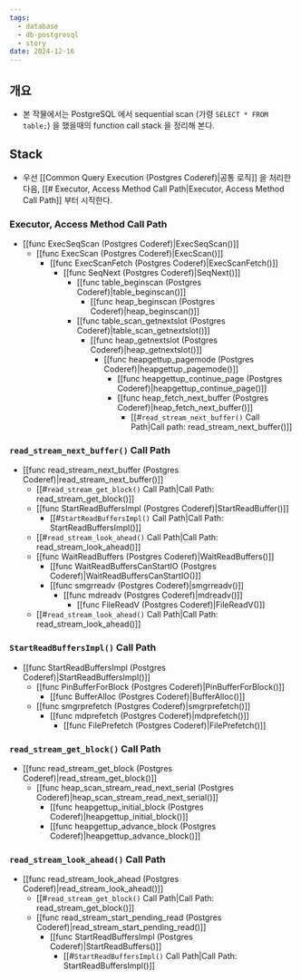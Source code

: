 ```yaml
---
tags:
  - database
  - db-postgresql
  - story
date: 2024-12-16
---
```

## 개요

- 본 작물에서는 PostgreSQL 에서 sequential scan (가령 `SELECT * FROM table;`) 을 했을때의 function call stack 을 정리해 본다.

## Stack

- 우선 [[Common Query Execution (Postgres Coderef)|공통 로직]] 을 처리한 다음, [[# Executor, Access Method Call Path|Executor, Access Method Call Path]] 부터 시작한다.

### Executor, Access Method Call Path

- [[func ExecSeqScan (Postgres Coderef)|ExecSeqScan()]]
	- [[func ExecScan (Postgres Coderef)|ExecScan()]]
		- [[func ExecScanFetch (Postgres Coderef)|ExecScanFetch()]]
			- [[func SeqNext (Postgres Coderef)|SeqNext()]]
				- [[func table_beginscan (Postgres Coderef)|table_beginscan()]]
					- [[func heap_beginscan (Postgres Coderef)|heap_beginscan()]]
				- [[func table_scan_getnextslot (Postgres Coderef)|table_scan_getnextslot()]]
					- [[func heap_getnextslot (Postgres Coderef)|heap_getnextslot()]]
						- [[func heapgettup_pagemode (Postgres Coderef)|heapgettup_pagemode()]]
							- [[func heapgettup_continue_page (Postgres Coderef)|heapgettup_continue_page()]]
							- [[func heap_fetch_next_buffer (Postgres Coderef)|heap_fetch_next_buffer()]]
								- [[#`read_stream_next_buffer()` Call Path|Call path: read_stream_next_buffer()]]

### `read_stream_next_buffer()` Call Path

- [[func read_stream_next_buffer (Postgres Coderef)|read_stream_next_buffer()]]
	- [[#`read_stream_get_block()` Call Path|Call Path: read_stream_get_block()]]
	- [[func StartReadBuffersImpl (Postgres Coderef)|StartReadBuffer()]]
		- [[#`StartReadBuffersImpl()` Call Path|Call Path: StartReadBuffersImpl()]]
	- [[#`read_stream_look_ahead()` Call Path|Call Path: read_stream_look_ahead()]]
	- [[func WaitReadBuffers (Postgres Coderef)|WaitReadBuffers()]]
		- [[func WaitReadBuffersCanStartIO (Postgres Coderef)|WaitReadBuffersCanStartIO()]]
		- [[func smgrreadv (Postgres Coderef)|smgrreadv()]]
			- [[func mdreadv (Postgres Coderef)|mdreadv()]]
				- [[func FileReadV (Postgres Coderef)|FileReadV()]]
	- [[#`read_stream_look_ahead()` Call Path|Call Path: read_stream_look_ahead()]]

### `StartReadBuffersImpl()` Call Path

- [[func StartReadBuffersImpl (Postgres Coderef)|StartReadBuffersImpl()]]
	- [[func PinBufferForBlock (Postgres Coderef)|PinBufferForBlock()]]
		- [[func BufferAlloc (Postgres Coderef)|BufferAlloc()]]
	- [[func smgrprefetch (Postgres Coderef)|smgrprefetch()]]
		- [[func mdprefetch (Postgres Coderef)|mdprefetch()]]
			- [[func FilePrefetch (Postgres Coderef)|FilePrefetch()]]

### `read_stream_get_block()` Call Path

- [[func read_stream_get_block (Postgres Coderef)|read_stream_get_block()]]
	- [[func heap_scan_stream_read_next_serial (Postgres Coderef)|heap_scan_stream_read_next_serial()]]
		- [[func heapgettup_initial_block (Postgres Coderef)|heapgettup_initial_block()]]
		- [[func heapgettup_advance_block (Postgres Coderef)|heapgettup_advance_block()]]

### `read_stream_look_ahead()` Call Path

- [[func read_stream_look_ahead (Postgres Coderef)|read_stream_look_ahead()]]
	- [[#`read_stream_get_block()` Call Path|Call Path: read_stream_get_block()]]
	- [[func read_stream_start_pending_read (Postgres Coderef)|read_stream_start_pending_read()]]
		- [[func StartReadBuffersImpl (Postgres Coderef)|StartReadBuffers()]]
			- [[#`StartReadBuffersImpl()` Call Path|Call Path: StartReadBuffersImpl()]]